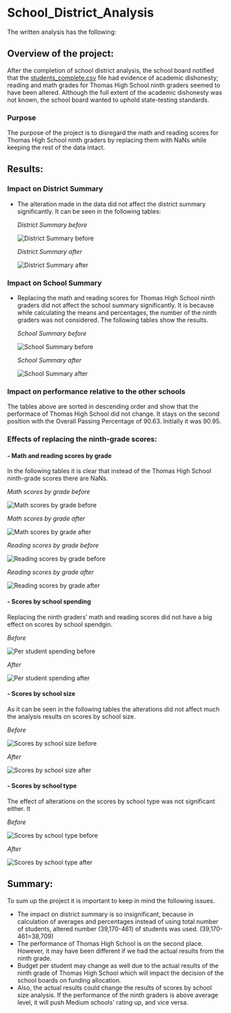 # School_District_Analysis

The written analysis has the following:

## Overview of the project:
After the completion of school district analysis, the school board notified that the [students_complete.csv](https://github.com/sharof17/School_District_Analysis/blob/main/Resources/students_complete.csv) file had evidence of academic dishonesty; reading and math grades for Thomas High School ninth graders seemed to have been altered. Although the full extent of the academic dishonesty was not known, the school board wanted to uphold state-testing standards.

### Purpose
The purpose of the project is to disregard the math and reading scores for Thomas High School ninth graders by replacing them with NaNs while keeping the rest of the data intact.

## Results:
### Impact on District Summary
- The alteration made in the data did not affect the district summary significantly. It can be seen in the following tables: 
  
  *District Summary before*

  ![District Summary before](Resources/images/district_summary_before.png)
  
  
  *District Summary after*

  ![District Summary after](Resources/images/district_summary_after.png)

### Impact on School Summary
- Replacing the math and reading scores for Thomas High School ninth graders did not affect the school summary significantly. It is because while calculating the means and percentages, the number of the ninth graders was not considered. The following tables show the results.

  *School Summary before*

  ![School Summary before](Resources/images/per_school_summary_before.png)

  *School Summary after*

  ![School Summary after](Resources/images/per_school_summary_after.png)

### Impact on performance relative to the other schools
The tables above are sorted in descending order and show that the performace of Thomas High School did not change. It stays on the second position with the Overall Passing Percentage of 90.63. Initially it was 90.95. 

### Effects of replacing the ninth-grade scores:

#### - Math and reading scores by grade

  In the following tables it is clear that instead of the Thomas High School ninth-grade scores there are NaNs. 
  
  *Math scores by grade before*

  ![Math scores by grade before](Resources/images/math_score_before.png)
  
  *Math scores by grade after*

  ![Math scores by grade after](Resources/images/math_score_after.png)

  *Reading scores by grade before*

  ![Reading scores by grade before](Resources/images/reading_score_before.png)

   *Reading scores by grade after*

  ![Reading scores by grade after](Resources/images/reading_score_after.png)

#### - Scores by school spending
  Replacing the ninth graders’ math and reading scores did not have a big effect on scores by school spendgin.
  
  *Before*

  ![Per student spending before](Resources/images/spending_summary_before.png)
  
  *After*

  ![Per student spending after](Resources/images/spending_summary_after.png)

#### - Scores by school size
  As it can be seen in the following tables the alterations did not affect much the analysis results on scores by school size.

  *Before*

  ![Scores by school size before](Resources/images/school_size_before.png)

  *After*

  ![Scores by school size after](Resources/images/school_size_after.png)

#### - Scores by school type
  The effect of alterations on the scores by school type was not significant either. It
  
   *Before*

  ![Scores by school type before](Resources/images/school_type_before.png)

  *After*

  ![Scores by school type after](Resources/images/school_type_after.png)

## Summary:
To sum up the project it is important to keep in mind the following issues.
  - The impact on district summary is so insignificant, because in calculation of averages and percentages instead of using total number of students, altered number (39,170-461) of students was used. (39,170-461=38,709)
  - The performance of Thomas High School is on the second place. However, it may have been different if we had the actual results from the ninth grade.
  - Budget per student may change as well due to the actual results of the ninth grade of Thomas High School  which will impact the decision of the school boards on funding allocation.
  - Also, the actual results could change the results of scores by school size analysis. If the performance of the ninth graders is above average level, it will push Medium schools' rating up, and vice versa.
